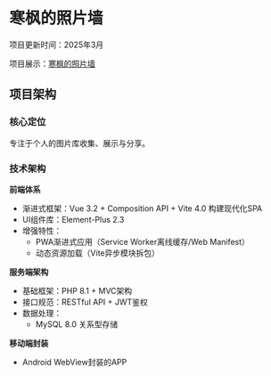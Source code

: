 # 寒枫的照片墙

项目更新时间：2025年3月

项目展示：[寒枫的照片墙](https://www.hanphone.top/atlas/)

## 项目架构

### 核心定位

专注于个人的图片库收集、展示与分享。

### 技术架构

**前端体系**

- 渐进式框架：Vue 3.2 + Composition API + Vite 4.0 构建现代化SPA
- UI组件库：Element-Plus 2.3
- 增强特性：
  - PWA渐进式应用（Service Worker离线缓存/Web Manifest）
  - 动态资源加载（Vite异步模块拆包）

**服务端架构**

- 基础框架：PHP 8.1 + MVC架构
- 接口规范：RESTful API + JWT鉴权
- 数据处理：
  - MySQL 8.0 关系型存储

**移动端封装**

- Android WebView封装的APP
